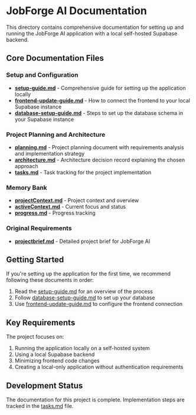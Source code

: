 # JobForge AI Documentation

This directory contains comprehensive documentation for setting up and running the JobForge AI application with a local self-hosted Supabase backend.

## Core Documentation Files

### Setup and Configuration

- [**setup-guide.md**](setup-guide.md) - Comprehensive guide for setting up the application locally
- [**frontend-update-guide.md**](frontend-update-guide.md) - How to connect the frontend to your local Supabase instance
- [**database-setup-guide.md**](database-setup-guide.md) - Steps to set up the database schema in your Supabase instance

### Project Planning and Architecture

- [**planning.md**](planning.md) - Project planning document with requirements analysis and implementation strategy
- [**architecture.md**](architecture.md) - Architecture decision record explaining the chosen approach
- [**tasks.md**](tasks.md) - Task tracking for the project implementation

### Memory Bank

- [**projectContext.md**](projectContext.md) - Project context and overview
- [**activeContext.md**](activeContext.md) - Current focus and status
- [**progress.md**](progress.md) - Progress tracking

### Original Requirements

- [**projectbrief.md**](projectbrief.md) - Detailed project brief for JobForge AI

## Getting Started

If you're setting up the application for the first time, we recommend following these documents in order:

1. Read the [setup-guide.md](setup-guide.md) for an overview of the process
2. Follow [database-setup-guide.md](database-setup-guide.md) to set up your database
3. Use [frontend-update-guide.md](frontend-update-guide.md) to configure the frontend connection

## Key Requirements

The project focuses on:

1. Running the application locally on a self-hosted system
2. Using a local Supabase backend
3. Minimizing frontend code changes
4. Creating a local-only application without authentication requirements

## Development Status

The documentation for this project is complete. Implementation steps are tracked in the [tasks.md](tasks.md) file. 